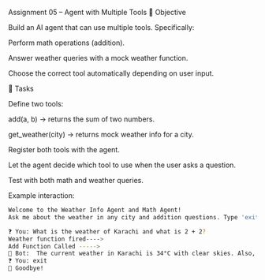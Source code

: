 Assignment 05 – Agent with Multiple Tools
🎯 Objective

Build an AI agent that can use multiple tools. Specifically:

Perform math operations (addition).

Answer weather queries with a mock weather function.

Choose the correct tool automatically depending on user input.


📝 Tasks

Define two tools:

add(a, b) → returns the sum of two numbers.

get_weather(city) → returns mock weather info for a city.

Register both tools with the agent.

Let the agent decide which tool to use when the user asks a question.

Test with both math and weather queries.


Example interaction:
```bash
Welcome to the Weather Info Agent and Math Agent!
Ask me about the weather in any city and addition questions. Type 'exit' or 'quit'.

❓ You: What is the weather of Karachi and what is 2 + 2? 
Weather function fired---->
Add Function Called ----->
🤖 Bot:  The current weather in Karachi is 34°C with clear skies. Also, 2 + 2 equals 4.
❓ You: exit
👋 Goodbye!




